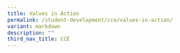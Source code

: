 ```yaml
---
title: Values in Action
permalink: /student-development/cce/values-in-action/
variant: markdown
description: ""
third_nav_title: CCE
---
```

